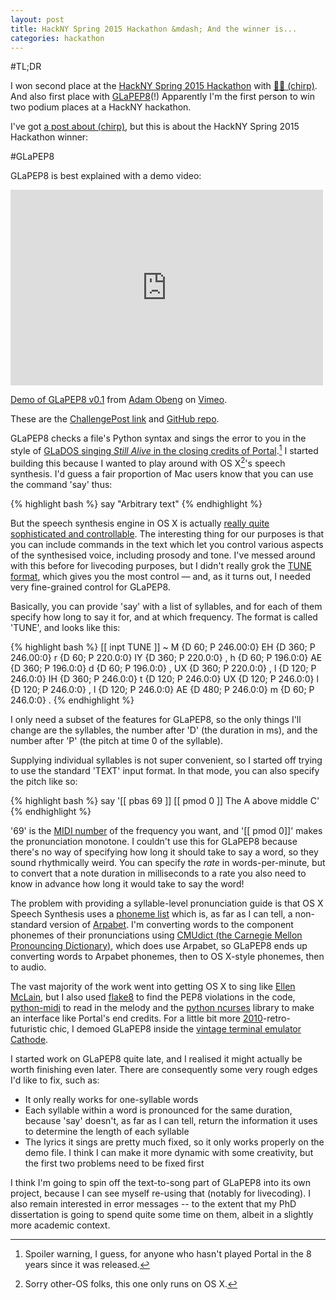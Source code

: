 ```yaml
---
layout: post
title: HackNY Spring 2015 Hackathon &mdash; And the winner is...
categories: hackathon 
---
```


#TL;DR

I won second place at the [HackNY Spring 2015 Hackathon](http://hackny.org/a/spring2015hackathon/) with [&#x1f424;&#x1f3b6; (chirp)](/hackny-hackathon-runnerup/#x1f424x1f3b6-chirp). And also first place with [GLaPEP8](/hackny-hackathon-winner/#glapep8)(!) Apparently I'm the first person to win two podium places at a HackNY hackathon.

I've got [a post about (chirp)](/hackny-spring-2015/#x1f424x1f3b6-chirp), but this is about the HackNY Spring 2015 Hackathon winner:

#GLaPEP8

GLaPEP8 is best explained with a demo video:

<iframe src="https://player.vimeo.com/video/121724646" width="500" height="313" frameborder="0" webkitallowfullscreen mozallowfullscreen allowfullscreen></iframe> <p><a href="https://vimeo.com/121724646">Demo of GLaPEP8 v0.1</a> from <a href="https://vimeo.com/adamobeng">Adam Obeng</a> on <a href="https://vimeo.com">Vimeo</a>.</p>


These are the [ChallengePost link](http://challengepost.com/software/glapep8) and [GitHub repo](https://github.com/adamobeng/glapep8).

GLaPEP8 checks a file's Python syntax and sings the error to you in the style of [GLaDOS singing *Still Alive* in the closing credits of Portal](https://www.youtube.com/watch?v=Y6ljFaKRTrI).[^spoiler] I started building this because I wanted to play around with OS X[^os]'s speech synthesis. I'd guess a fair proportion of Mac users know that you can use the command 'say' thus:


{% highlight bash %}
say "Arbitrary text"
{% endhighlight %}


But the speech synthesis engine in OS X is actually [really quite sophisticated and controllable](https://developer.apple.com/library/mac/documentation/UserExperience/Conceptual/SpeechSynthesisProgrammingGuide/FineTuning/FineTuning.html#//apple_ref/doc/uid/TP40004365-CH5-SW3). The interesting thing for our purposes is that you can include commands in the text which let you control various aspects of the synthesised voice, including prosody and tone. I've messed around with this before for livecoding purposes, but I didn't really grok the [TUNE format](https://developer.apple.com/library/mac/documentation/UserExperience/Conceptual/SpeechSynthesisProgrammingGuide/FineTuning/FineTuning.html#//apple_ref/doc/uid/TP40004365-CH5-SW7), which gives you the most control &mdash; and, as it turns out, I needed very fine-grained control for GLaPEP8.

Basically, you can provide 'say' with a list of syllables, and for each of them specify how long to say it for, and at which frequency. The format is called 'TUNE', and looks like this:

{% highlight bash %}
[[ inpt TUNE ]]
~
M {D 60; P 246.00:0}
EH {D 360; P 246.00:0}
r {D 60; P 220.0:0}
IY {D 360; P 220.0:0}
,
h {D 60; P 196.0:0}
AE {D 360; P 196.0:0}
d {D 60; P 196.0:0}
,
UX {D 360; P 220.0:0}
,
l {D 120; P 246.0:0}
IH {D 360; P 246.0:0}
t {D 120; P 246.0:0}
UX {D 120; P 246.0:0}
l {D 120; P 246.0:0}
,
l {D 120; P 246.0:0}
AE {D 480; P 246.0:0}
m {D 60; P 246.0:0}
.
{% endhighlight %}

I only need a subset of the features for GLaPEP8, so the only things I'll change are the syllables, the number after 'D' (the duration in ms), and the number after 'P' (the pitch at time 0 of the syllable).

Supplying individual syllables is not super convenient, so I started off trying to use the standard 'TEXT' input format. In that mode, you can also specify the pitch like so:

{% highlight bash %}
say '[[ pbas 69 ]] [[ pmod 0 ]] The A above middle C'
{% endhighlight %}

'69' is the [MIDI number](http://newt.phys.unsw.edu.au/jw/notes.html) of the frequency you want, and '[[ pmod 0]]' makes the pronunciation monotone. I couldn't use this for GLaPEP8 because there's no way of specifying how long it should take to say a word, so they sound rhythmically weird. You can specify the *rate* in words-per-minute, but to convert that a note duration in milliseconds to a rate you also need to know in advance how long it would take to say the word!

The problem with providing a syllable-level pronunciation guide is that OS X Speech Synthesis uses a [phoneme list](https://developer.apple.com/library/mac/documentation/UserExperience/Conceptual/SpeechSynthesisProgrammingGuide/Phonemes/Phonemes.html#//apple_ref/doc/uid/TP40004365-CH9-SW1) which is, as far as I can tell, a non-standard version of [Arpabet](https://en.wikipedia.org/wiki/Arpabet). I'm converting words to the component phonemes of their pronunciations using [CMUdict (the Carnegie Mellon Pronouncing Dictionary)](http://svn.code.sf.net/p/cmusphinx/code/trunk/cmudict/), which does use Arpabet, so GLaPEP8 ends up converting words to Arpabet phonemes, then to OS X-style phonemes, then to audio.

The vast majority of the work went into getting OS X to sing like [Ellen McLain](https://en.wikipedia.org/wiki/Ellen_McLain), but I also used [flake8](https://pypi.python.org/pypi/flake8) to find the PEP8 violations in the code, [python-midi](https://github.com/vishnubob/python-midi) to read in the melody and the [python ncurses](https://docs.python.org/2/library/curses.html) library to make an interface like Portal's end credits. For a little bit more [2010](https://en.wikipedia.org/wiki/Portal_(video_game)#Plot)-retro-futuristic chic, I demoed GLaPEP8 inside the [vintage terminal emulator Cathode](http://www.secretgeometry.com/apps/cathode/).

I started work on GLaPEP8 quite late, and I realised it might actually be worth finishing even later. There are consequently some very rough edges I'd like to fix, such as:

- It only really works for one-syllable words
- Each syllable within a word is pronounced for the same duration, because 'say' doesn't, as far as I can tell, return the information it uses to determine the length of each syllable
- The lyrics it sings are pretty much fixed, so it only works properly on the demo file. I think I can make it more dynamic with some creativity, but the first two problems need to be fixed first


I think I'm going to spin off the text-to-song part of GLaPEP8 into its own project, because I can see myself re-using that (notably for livecoding). I also remain interested in error messages -- to the extent that my PhD dissertation is going to spend quite some time on them, albeit in a slightly more academic context.


[^os]: Sorry other-OS folks, this one only runs on OS X.
[^spoiler]: Spoiler warning, I guess, for anyone who hasn't played Portal in the 8 years since it was released.
